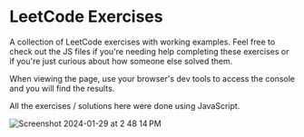 # LeetCode Exercises

<p>A collection of LeetCode exercises with working examples. Feel free to check out the JS files if you're needing help completing these exercises or if you're just curious about how someone else solved them.</p>

<p>When viewing the page, use your browser's dev tools to access the console and you will find the results.</p>

<p>All the exercises / solutions here were done using JavaScript.</p>

![Screenshot 2024-01-29 at 2 48 14 PM](https://github.com/mattwheeler-dev/leetcode-exercises/assets/105622101/a7dc8daa-b18a-4606-8535-6cf725c23cc6)
